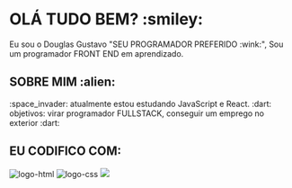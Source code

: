 <h1>
  OLÁ TUDO BEM? :smiley:
</h1>

<P>
  Eu sou o Douglas Gustavo "SEU PROGRAMADOR PREFERIDO :wink:", Sou um programador FRONT END em aprendizado.
</P>

<h2>
  SOBRE MIM :alien:
</h2>

<P>
 :space_invader: atualmente estou estudando JavaScript e React. :dart: objetivos: virar programador FULLSTACK, conseguir um emprego no exterior :dart:
</P>

<h2>
  EU CODIFICO COM:
</h2>

<img src="https://img.shields.io/badge/HTML5-E34F26?style=for-the-badge&logo=html5&logoColor=white" alt="logo-html">
<img src="https://img.shields.io/badge/CSS3-1572B6?style=for-the-badge&logo=css3&logoColor=white" alt="logo-css">

<picture>
  <source
    srcset="https://github-readme-stats.vercel.app/api?username=DouglasDG12&show_icons=true&theme=dark"
    media="(prefers-color-scheme: dark)"
  />
  <source
    srcset="https://github-readme-stats.vercel.app/api?username=anuraghazra&show_icons=true"
    media="(prefers-color-scheme: light), (prefers-color-scheme: no-preference)"
  />
  <img src="https://github-readme-stats.vercel.app/api?username=anuraghazra&show_icons=true" />
</picture>
